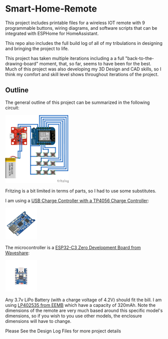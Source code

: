 # Smart-Home-Remote
This project includes printable files for a wireless IOT remote with 9 programmable buttons, wiring diagrams, and software scripts that can be integrated with ESPHome for HomeAssistant. 

This repo also includes the full build log of all of my tribulations in designing and bringing the project to life. 


This project has taken multiple iterations including a a full "back-to-the-drawing-board" moment, that, so far, seems to have been for the best. Much of this project was also developing my 3D Design and CAD skills, so I think my comfort and skill level shows throughout iterations of the project.

## Outline

The general outline of this project can be summarized in the following circuit:

<!--- ![General Circuit](https://github.com/LiamO-814/Smart-Home-Remote/blob/main/References/GeneralCircuit.png) -->


<img alt="General Circuit" src="https://github.com/LiamO-814/Smart-Home-Remote/blob/main/References/GeneralCircuit.png" width="40%" height="40%">

Fritzing is a bit limited in terms of parts, so I had to use some substitutes. 

I am using a [USB Charge Controller with a TP4056 Charge Controller](https://www.aliexpress.us/item/3256804241424963.html?spm=a2g0o.order_list.order_list_main.17.59e274ddH2cvsc&gatewayAdapt=glo2usa):

<img alt="Charge Controller" src="https://github.com/LiamO-814/Smart-Home-Remote/blob/main/References/TP4056%20USB-C%20Charger.png" width="20%" height="20%">

The microcontroller is a [ESP32-C3 Zero Development Board from Waveshare](https://www.waveshare.com/esp32-c3-zero.htm):

<img alt="uController" src="https://github.com/LiamO-814/Smart-Home-Remote/blob/main/References/ESP32%20C3.jpg" width="20%" height="20%">


Any 3.7v LiPo Battery (with a charge voltage of 4.2V) should fit the bill. I am using [LP402535 from EEMB](https://a.co/d/e7UViq0) which have a capacity of 320mAh. Note the dimensions of the remote are very much based around this specific model's dimensions, so if you wish to you use other models, the enclosure dimensions will have to change. 

Please See the Design Log Files for more project details

